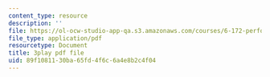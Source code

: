 ```yaml
---
content_type: resource
description: ''
file: https://ol-ocw-studio-app-qa.s3.amazonaws.com/courses/6-172-performance-engineering-of-software-systems-fall-2018/89f1081130ba65fd4f6c6a4e8b2c4f04_6JcMuFgnA6U.pdf
file_type: application/pdf
resourcetype: Document
title: 3play pdf file
uid: 89f10811-30ba-65fd-4f6c-6a4e8b2c4f04
---
```

